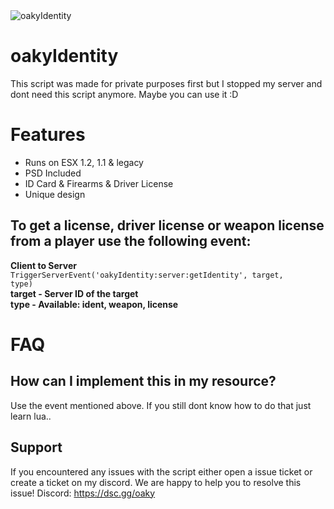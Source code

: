 <img src="https://oaky.dev/identity.png" alt="oakyIdentity">

# oakyIdentity
This script was made for private purposes first but I stopped my server and dont need this script anymore. Maybe you can use it :D

# Features
* Runs on ESX 1.2, 1.1 & legacy
* PSD Included
* ID Card & Firearms & Driver License
* Unique design

## To get a license, driver license or weapon license from a player use the following event:
<b>Client to Server</b><br>
<code>TriggerServerEvent('oakyIdentity:server:getIdentity', target, type)</code><br>
<b>target - Server ID of the target</b><br>
<b>type - Available: ident, weapon, license</b>

# FAQ

## How can I implement this in my resource?
Use the event mentioned above. If you still dont know how to do that just learn lua..

## Support
If you encountered any issues with the script either open a issue ticket or create a ticket on my discord. We are happy to help you to resolve this issue!
Discord: https://dsc.gg/oaky
